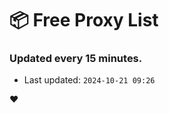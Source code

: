 # :package: Free Proxy List
### Updated every 15 minutes.

- Last updated: `2024-10-21 09:26`

:heart:

